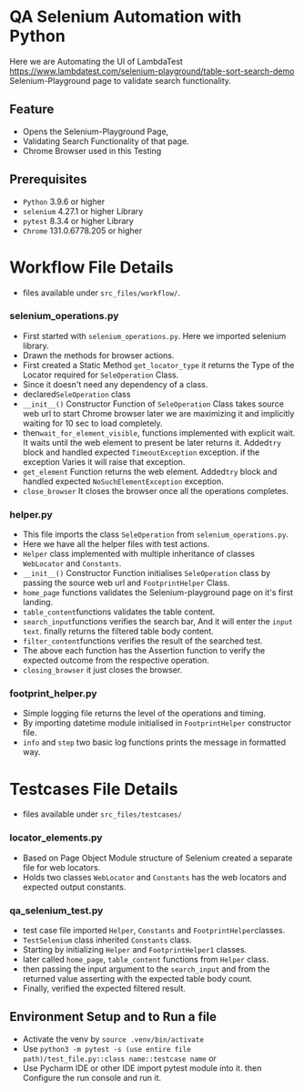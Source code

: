 # QA Selenium Automation with Python

Here we are Automating the UI of LambdaTest https://www.lambdatest.com/selenium-playground/table-sort-search-demo Selenium-Playground page to validate search functionality.

## Feature
- Opens the Selenium-Playground Page,
- Validating Search Functionality of that page.
- Chrome Browser used in this Testing

## Prerequisites
- `Python` 3.9.6 or higher
- `selenium` 4.27.1 or higher Library
- `pytest` 8.3.4 or higher Library
- `Chrome` 131.0.6778.205 or higher

# Workflow File Details
- files available under `src_files/workflow/`.

### selenium_operations.py
- First started with `selenium_operations.py`. Here we imported selenium library.
- Drawn the methods for browser actions.
- First created a Static Method `get_locator_type` it returns the Type of the Locator required for `SeleOperation` Class.
- Since it doesn't need any dependency of a class.
- declared`SeleOperation` class
- `__init__()` Constructor Function of `SeleOperation` Class takes source web url to start Chrome browser later we are maximizing it and implicitly waiting for 10 sec to load completely.
- then`wait_for_element_visible`, functions implemented with explicit wait. It waits until the web element to present be later returns it. Added`try` block and handled expected `TimeoutException` exception. if the exception Varies it will raise that exception.
- `get_element` Function returns the web element.  Added`try` block and handled expected `NoSuchElementException` exception.
- `close_browser` It closes the browser once all the operations completes.

### helper.py
- This file imports the class `SeleOperation` from `selenium_operations.py`.
- Here we have all the helper files with test actions.
- `Helper` class implemented with multiple inheritance of classes `WebLocator` and `Constants`.
- `__init__()` Constructor Function initialises `SeleOperation` class by passing the source web url and `FootprintHelper` Class.
- `home_page` functions validates the Selenium-playground page on it's first landing.
- `table_content`functions validates the table content.
- `search_input`functions verifies the search bar, And it will enter the `input text`. finally returns the filtered table body content.
- `filter_content`functions verifies the result of the searched test.
- The above each function has the Assertion function to verify the expected outcome from the respective operation.
- `closing_browser` it just closes the browser.

### footprint_helper.py
- Simple logging file returns the level of the operations and timing.
- By importing datetime module initialised in `FootprintHelper` constructor file.
- `info` and `step` two basic log functions prints the message in formatted way.

# Testcases File Details
- files available under `src_files/testcases/`

### locator_elements.py
- Based on Page Object Module structure of Selenium created a separate file for web locators. 
- Holds two classes `WebLocator` and `Constants` has the web locators and expected output constants.
### qa_selenium_test.py
- test case file imported `Helper`, `Constants` and `FootprintHelper`classes.
- `TestSelenium` class inherited `Constants` class.
- Starting by initializing `Helper` and `FootprintHelper1` classes.
- later called `home_page`, `table_content` functions from `Helper` class.
- then passing the input argument to the `search_input` and from the returned value asserting with the expected table body count.
- Finally, verified the expected filtered result.

## Environment Setup and to Run a file
- Activate the venv by `source .venv/bin/activate`
- Use `python3 -m pytest -s (use entire file path)/test_file.py::class name::testcase name` or 
- Use Pycharm IDE or other IDE import pytest module into it. then Configure the run console and run it.  
